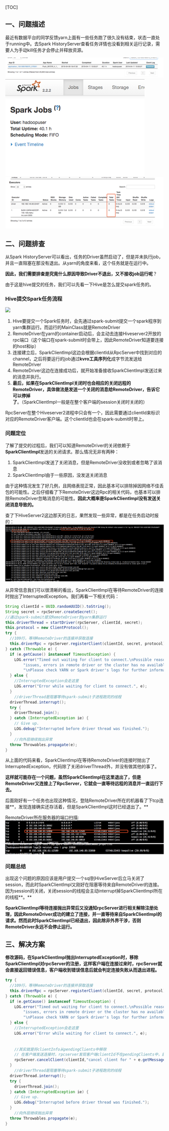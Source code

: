[TOC]

## 一、问题描述  

最近有数据平台的同学反馈yarn上面有一些任务跑了很久没有结束，状态一直处于running中。去Spark HistoryServer查看任务详情也没看到相关运行记录，需要人为手动kill任务才会停止并释放资源。

![](problem_1.png)
![](problem_2.png)
![](problem_3.png)

## 二、问题排查  

从Spark HistoryServer可以看出，任务的Driver虽然启动了，但是并未执行job，并且一直阻塞在那没有退出。从yarn的角度来看，这个任务就是在运行中。

**因此，我们需要排查是究竟什么原因导致Driver不退出，又不接收job运行呢**？

由于这是hive提交的任务，我们可以先看一下Hive是怎么提交spark任务的。

### Hive提交Spark任务流程

![](http://assets.processon.com/chart_image/5caf052be4b0b62750f6afc6.png?_=1555141219891)

1. Hive要提交一个Spark任务时，会先通过spark-submit提交一个spark程序到yarn集群运行。而运行的MainClass就是RemoteDriver
2. RemoteDriver在yarn的container启动后，会主动去连接Hiveserver2开放的rpc端口（这个端口在spark-submit时会带上，因此RemoteDriver知道要连接的host和ip）
3. 连接建立后，SparkClientImpl这边会根据clientId从RpcServer中找到对应的channel，之后将要运行的job通过**kvro工具序列化**成字节流发送给RemoteDriver
4. RemoteDriver这边在连接成功后，就开始准备接收SparkClientImpl发送过来的消息并执行。
5. **最后，如果在SparkClientImpl关闭时也会相应的关闭远程的RemoteDriver，具体做法是发送一个关闭的消息给RemoteDriver，告诉它可以停掉了**。（SparkClientImpl一般是在整个客户端的session关闭时关闭的）

RpcServer在整个Hiveserver2进程中只会有一个，因此需要通过clientId来标识对应的RemoteDriver客户端。这个clientId也会在spark-submit时带上。

### 问题定位  

了解了提交的过程后，我们可以知道RemoteDriver的关闭依赖于**SparkClientImpl**发送的关闭请求。那么情况无非有两种：

1. SparkClientImpl发送了关闭消息，但是RemoteDriver没收到或者忽略了该消息
2. SparkClientImpl由于一些原因，没发送关闭消息

由于这种情况发生了好几例，且网络表现正常，因此基本可以排除掉因网络不佳丢包的可能性。之后仔细看了下RemoteDriver这边Rpc的相关代码，也基本可以排除RemoteDriver忽略消息的可能性。**因此大概率是SparkClientImpl没有发送关闭消息导致的。**

查了下HiveServer2这边那天的日志，果然发现一些异常，都是在任务启动时报的：
![](problem_4.png)


从异常信息我们可以很清晰的看出，SparkClientImpl在等待RemoteDriver的连接时抛出了InterruptedException。我们再看一下相关代码：

```java
String clientId = UUID.randomUUID().toString();
String secret = rpcServer.createSecret();
//通过spark-submit提交RemoteDriver到yarn集群运行
this.driverThread = startDriver(rpcServer, clientId, secret);
this.protocol = new ClientProtocol();
try {
  //109行，等待RemoteDriver的连接并获取连接
  this.driverRpc = rpcServer.registerClient(clientId, secret, protocol).get();
} catch (Throwable e) {
  if (e.getCause() instanceof TimeoutException) {
    LOG.error("Timed out waiting for client to connect.\nPossible reasons include network " +
        "issues, errors in remote driver or the cluster has no available resources, etc." +
        "\nPlease check YARN or Spark driver's logs for further information.", e);
  } else {
    //InterruptedException会走这里
    LOG.error("Error while waiting for client to connect.", e);
  }
    //driverThread是阻塞等待spark-submit子进程跑完的线程
  driverThread.interrupt();
  try {
    driverThread.join();
  } catch (InterruptedException ie) {
    // Give up.
    LOG.debug("Interrupted before driver thread was finished.");
  }
    //向外层继续抛出异常
  throw Throwables.propagate(e);
}
```

从上面的代码来看，SparkClientImpl在等待RemoteDriver的连接时抛出了InterruptedException，代码除了关闭driverThread外，并没有做其他的事了。

**这样就可能存在一个问题，虽然SparkClientImpl在这里退出了，但是RemoteDriver又连接上了RpcServer，它就会一直等待远程的消息并一直运行下去。**

后面刚好有一个任务也出现这种情况，登陆RemoteDriver所在的机器看了下tcp连接**，发现连接确实还存活着，但是SparkClientImpl这时已经退出了。**

RemoteDriver所在服务器的端口扫描:
![](problem_5.png)
![](problem_6.png)

### **问题总结**

出现这个问题的原因应该是用户提交一个sql到HiveServer后立马关闭了session，而此时SparkClientImpl又刚好在阻塞等待来自RemoteDriver的连接。因为session的关闭，关闭session的线程会主动interrupt掉SparkClientImpl所在的线程**。**

**SparkClientImpl等待连接抛出异常后又没通知rpcServer进行相关解除注册处理，因此RemoteDriver成功的建立了连接，并一直等待来自SparkClientImpl的请求。然而此时SparkClientImpl已经退出，因此除非外界干涉，否则RemoteDriver永远不会停止运行。**

## 三、解决方案 

**修改源码，在SparkClientImpl抛出InterruptedException时，移除SparkClientImpl对rpcServer的注册，这样客户端在连接过来时，rpcServer就会直接返回错误信息，客户端收到错误信息后就会判定连接失败从而退出进程。**

```java
try {
  //109行，等待RemoteDriver的连接并获取连接
  this.driverRpc = rpcServer.registerClient(clientId, secret, protocol).get();
} catch (Throwable e) {
  if (e.getCause() instanceof TimeoutException) {
    LOG.error("Timed out waiting for client to connect.\nPossible reasons include network " +
        "issues, errors in remote driver or the cluster has no available resources, etc." +
        "\nPlease check YARN or Spark driver's logs for further information.", e);
  } else {
    //InterruptedException会走这里
    LOG.error("Error while waiting for client to connect.", e);
 
 
    //其实就是将clientInfo从pendingClients中移除
    // 在客户端发送连接时，rpcserver发现客户端clientId不在pendingClients中，就会返回失败的信息给客户端
    rpcServer.cancelClient(clientId,"cancel client for " + e.getMessage());
  }
    //driverThread是阻塞等待spark-submit子进程跑完的线程
  driverThread.interrupt();
  try {
    driverThread.join();
  } catch (InterruptedException ie) {
    // Give up.
    LOG.debug("Interrupted before driver thread was finished.");
  }
    //向外层继续抛出异常
  throw Throwables.propagate(e);
}
```

